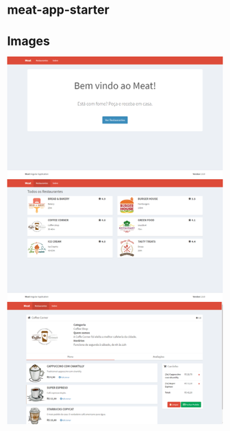 # meat-app-starter



# Images
![](src/assets/img/ImageApp/img1.png)
![](src/assets/img/ImageApp/img2.png)
![](src/assets/img/ImageApp/img3.png)
